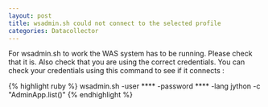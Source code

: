 ```yaml
---
layout: post
title: wsadmin.sh could not connect to the selected profile
categories: Datacollector
---
```


For wsadmin.sh to work the WAS system has to be running. Please check that it is. Also check that you are using the correct credentials. You can check your credentials using this command to see if it connects : 

{% highlight ruby %}
wsadmin.sh  -user  ****  -password  ****  -lang  jython  -c  "AdminApp.list()"
{% endhighlight %}
